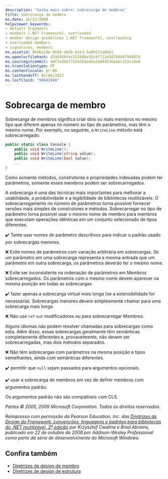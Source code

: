 ```yaml
---
description: 'Saiba mais sobre: sobrecarga de membros'
title: Sobrecarga de membro
ms.date: 10/22/2008
helpviewer_keywords:
- default arguments
- members [.NET Framework], overloaded
- member design guidelines [.NET Framework], overloading
- overloaded members
- signatures, members
ms.assetid: 964ba19e-8b94-4b5b-b1e3-5a0b531a0bb1
ms.openlocfilehash: d3a545bfec552686e55c9f713d58784497946819
ms.sourcegitcommit: ddf7edb67715a5b9a45e3dd44536dabc153c1de0
ms.translationtype: MT
ms.contentlocale: pt-BR
ms.lasthandoff: 02/06/2021
ms.locfileid: "99641948"
---
```

# <a name="member-overloading"></a>Sobrecarga de membro

Sobrecarga de membros significa criar dois ou mais membros no mesmo tipo que diferem apenas no número ou tipo de parâmetros, mas têm o mesmo nome. Por exemplo, no seguinte, o `WriteLine` método está sobrecarregado:

```csharp
public static class Console {
    public void WriteLine();
    public void WriteLine(string value);
    public void WriteLine(bool value);
    ...
}
```

 Como somente métodos, construtores e propriedades indexadas podem ter parâmetros, somente esses membros podem ser sobrecarregados.

 A sobrecarga é uma das técnicas mais importantes para melhorar a usabilidade, a produtividade e a legibilidade de bibliotecas reutilizáveis. O sobrecarregamento no número de parâmetros torna possível fornecer versões mais simples de construtores e métodos. Sobrecarregar no tipo de parâmetro torna possível usar o mesmo nome de membro para membros que executam operações idênticas em um conjunto selecionado de tipos diferentes.

 ✔️ Tente usar nomes de parâmetro descritivos para indicar o padrão usado por sobrecargas menores.

 ❌ Evite nomes de parâmetros com variação arbitrária em sobrecargas. Se um parâmetro em uma sobrecarga representa a mesma entrada que um parâmetro em outra sobrecarga, os parâmetros deverão ter o mesmo nome.

 ❌ Evite ser inconsistente na ordenação de parâmetros em Membros sobrecarregados. Os parâmetros com o mesmo nome devem aparecer na mesma posição em todas as sobrecargas.

 ✔️ fazer apenas a sobrecarga virtual mais longa (se a extensibilidade for necessária). Sobrecargas menores devem simplesmente chamar para uma sobrecarga mais longa.

 ❌ Não use `ref` `out` modificadores ou para sobrecarregar Membros.

 Alguns idiomas não podem resolver chamadas para sobrecargas como esta. Além disso, essas sobrecargas geralmente têm semânticas completamente diferentes e, provavelmente, não devem ser sobrecarregadas, mas dois métodos separados.

 ❌ Não têm sobrecargas com parâmetros na mesma posição e tipos semelhantes, ainda com semânticas diferentes.

 ✔️ permitir que `null` sejam passados para argumentos opcionais.

 ✔️ usar a sobrecarga de membros em vez de definir membros com argumentos padrão.

 Os argumentos padrão não são compatíveis com CLS.

 *Partes © 2005, 2009 Microsoft Corporation. Todos os direitos reservados.*

 *Reimpresso com permissão da Pearson Education, Inc. das [Diretrizes de Design do Framework: convenções, linguagens e padrões para bibliotecas do .NET reutilizável, 2ª edição](https://www.informit.com/store/framework-design-guidelines-conventions-idioms-and-9780321545619) por Krzysztof Cwalina e Brad Abrams, publicado em 22 de outubro de 2008 por Addison-Wesley Professional como parte da série de desenvolvimento do Microsoft Windows.*

## <a name="see-also"></a>Confira também

- [Diretrizes de design de membro](member.md)
- [Diretrizes de design de estrutura](index.md)
